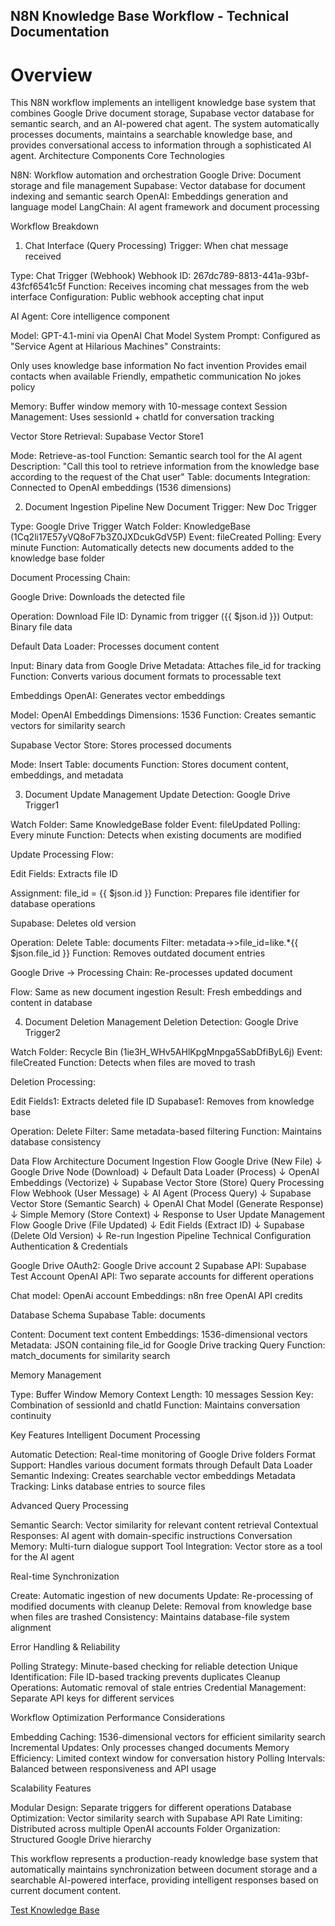 ## N8N Knowledge Base Workflow - Technical Documentation

# Overview
This N8N workflow implements an intelligent knowledge base system that combines Google Drive document storage, Supabase vector database for semantic search, and an AI-powered chat agent. The system automatically processes documents, maintains a searchable knowledge base, and provides conversational access to information through a sophisticated AI agent.
Architecture Components
Core Technologies

N8N: Workflow automation and orchestration
Google Drive: Document storage and file management
Supabase: Vector database for document indexing and semantic search
OpenAI: Embeddings generation and language model
LangChain: AI agent framework and document processing

Workflow Breakdown
1. Chat Interface (Query Processing)
Trigger: When chat message received

Type: Chat Trigger (Webhook)
Webhook ID: 267dc789-8813-441a-93bf-43fcf6541c5f
Function: Receives incoming chat messages from the web interface
Configuration: Public webhook accepting chat input

AI Agent: Core intelligence component

Model: GPT-4.1-mini via OpenAI Chat Model
System Prompt: Configured as "Service Agent at Hilarious Machines"
Constraints:

Only uses knowledge base information
No fact invention
Provides email contacts when available
Friendly, empathetic communication
No jokes policy


Memory: Buffer window memory with 10-message context
Session Management: Uses sessionId + chatId for conversation tracking

Vector Store Retrieval: Supabase Vector Store1

Mode: Retrieve-as-tool
Function: Semantic search tool for the AI agent
Description: "Call this tool to retrieve information from the knowledge base according to the request of the Chat user"
Table: documents
Integration: Connected to OpenAI embeddings (1536 dimensions)

2. Document Ingestion Pipeline
New Document Trigger: New Doc Trigger

Type: Google Drive Trigger
Watch Folder: KnowledgeBase (1Cq2li17E57yVQ8oF7b3Z0JXDcukGdV5P)
Event: fileCreated
Polling: Every minute
Function: Automatically detects new documents added to the knowledge base folder

Document Processing Chain:

Google Drive: Downloads the detected file

Operation: Download
File ID: Dynamic from trigger ({{ $json.id }})
Output: Binary file data


Default Data Loader: Processes document content

Input: Binary data from Google Drive
Metadata: Attaches file_id for tracking
Function: Converts various document formats to processable text


Embeddings OpenAI: Generates vector embeddings

Model: OpenAI Embeddings
Dimensions: 1536
Function: Creates semantic vectors for similarity search


Supabase Vector Store: Stores processed documents

Mode: Insert
Table: documents
Function: Stores document content, embeddings, and metadata



3. Document Update Management
Update Detection: Google Drive Trigger1

Watch Folder: Same KnowledgeBase folder
Event: fileUpdated
Polling: Every minute
Function: Detects when existing documents are modified

Update Processing Flow:

Edit Fields: Extracts file ID

Assignment: file_id = {{ $json.id }}
Function: Prepares file identifier for database operations


Supabase: Deletes old version

Operation: Delete
Table: documents
Filter: metadata->>file_id=like.*{{ $json.file_id }}
Function: Removes outdated document entries


Google Drive → Processing Chain: Re-processes updated document

Flow: Same as new document ingestion
Result: Fresh embeddings and content in database



4. Document Deletion Management
Deletion Detection: Google Drive Trigger2

Watch Folder: Recycle Bin (1ie3H_WHv5AHlKpgMnpga5SabDfiByL6j)
Event: fileCreated
Function: Detects when files are moved to trash

Deletion Processing:

Edit Fields1: Extracts deleted file ID
Supabase1: Removes from knowledge base

Operation: Delete
Filter: Same metadata-based filtering
Function: Maintains database consistency



Data Flow Architecture
Document Ingestion Flow
Google Drive (New File) 
    ↓
Google Drive Node (Download)
    ↓
Default Data Loader (Process)
    ↓
OpenAI Embeddings (Vectorize)
    ↓
Supabase Vector Store (Store)
Query Processing Flow
Webhook (User Message)
    ↓
AI Agent (Process Query)
    ↓
Supabase Vector Store (Semantic Search)
    ↓
OpenAI Chat Model (Generate Response)
    ↓
Simple Memory (Store Context)
    ↓
Response to User
Update Management Flow
Google Drive (File Updated)
    ↓
Edit Fields (Extract ID)
    ↓
Supabase (Delete Old Version)
    ↓
Re-run Ingestion Pipeline
Technical Configuration
Authentication & Credentials

Google Drive OAuth2: Google Drive account 2
Supabase API: Supabase Test Account
OpenAI API: Two separate accounts for different operations

Chat model: OpenAi account
Embeddings: n8n free OpenAI API credits



Database Schema
Supabase Table: documents

Content: Document text content
Embeddings: 1536-dimensional vectors
Metadata: JSON containing file_id for Google Drive tracking
Query Function: match_documents for similarity search

Memory Management

Type: Buffer Window Memory
Context Length: 10 messages
Session Key: Combination of sessionId and chatId
Function: Maintains conversation continuity

Key Features
Intelligent Document Processing

Automatic Detection: Real-time monitoring of Google Drive folders
Format Support: Handles various document formats through Default Data Loader
Semantic Indexing: Creates searchable vector embeddings
Metadata Tracking: Links database entries to source files

Advanced Query Processing

Semantic Search: Vector similarity for relevant content retrieval
Contextual Responses: AI agent with domain-specific instructions
Conversation Memory: Multi-turn dialogue support
Tool Integration: Vector store as a tool for the AI agent

Real-time Synchronization

Create: Automatic ingestion of new documents
Update: Re-processing of modified documents with cleanup
Delete: Removal from knowledge base when files are trashed
Consistency: Maintains database-file system alignment

Error Handling & Reliability

Polling Strategy: Minute-based checking for reliable detection
Unique Identification: File ID-based tracking prevents duplicates
Cleanup Operations: Automatic removal of stale entries
Credential Management: Separate API keys for different services

Workflow Optimization
Performance Considerations

Embedding Caching: 1536-dimensional vectors for efficient similarity search
Incremental Updates: Only processes changed documents
Memory Efficiency: Limited context window for conversation history
Polling Intervals: Balanced between responsiveness and API usage

Scalability Features

Modular Design: Separate triggers for different operations
Database Optimization: Vector similarity search with Supabase
API Rate Limiting: Distributed across multiple OpenAI accounts
Folder Organization: Structured Google Drive hierarchy

This workflow represents a production-ready knowledge base system that automatically maintains synchronization between document storage and a searchable AI-powered interface, providing intelligent responses based on current document content.


[Test Knowledge Base](https://haasem.github.io/knowledgebase_demo/index.html)
